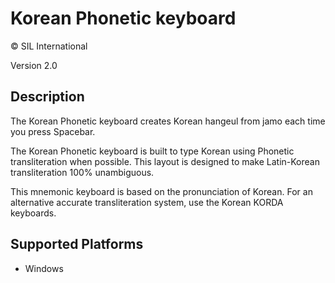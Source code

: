 Korean Phonetic keyboard
==============

© SIL International

Version 2.0

Description
-----------

The Korean Phonetic keyboard creates Korean hangeul from jamo each time you press Spacebar.

The Korean Phonetic keyboard is built to type Korean using Phonetic transliteration when possible. This layout is designed to make Latin-Korean transliteration 100% unambiguous.

This mnemonic keyboard is based on the pronunciation of Korean. For an alternative accurate transliteration system, use the Korean KORDA keyboards.

Supported Platforms
-------------------
 * Windows




